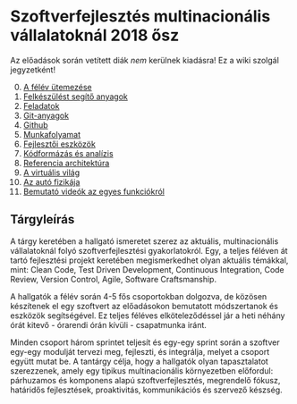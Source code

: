 # Szoftverfejlesztés multinacionális vállalatoknál 2018 ősz

Az előadások során vetített diák _nem_ kerülnek kiadásra! Ez a wiki szolgál jegyzetként!

0. [A félév ütemezése](F%C3%A9l%C3%A9v-%C3%BCtemez%C3%A9se.md)
1. [Felkészülést segítő anyagok](Felk%C3%A9sz%C3%BCl%C3%A9st-seg%C3%ADt%C5%91-anyagok.md)
2. [Feladatok](Feladatok.md)
3. [Git-anyagok](Git-anyagok.md)
4. [Github](GitHub.md)
5. [Munkafolyamat](Munkafolyamat.md)
6. [Fejlesztői eszközök](Fejleszt%C5%91i-eszk%C3%B6z%C3%B6k.md)
7. [Kódformázás és analízis](K%C3%B3dform%C3%A1z%C3%A1s.md)
8. [Referencia architektúra](Referencia-architektúra.md)
9. [A virtuális világ](A-virtu%C3%A1lis-vil%C3%A1g.md)
10. [Az autó fizikája](Fizika.md)
11. [Bemutató videók az egyes funkciókról](Vide%C3%B3k.md)

## Tárgyleírás

A tárgy keretében a hallgató ismeretet szerez az aktuális, multinacionális vállalatoknál folyó szoftverfejlesztési gyakorlatokról. Egy, a teljes féléven át tartó fejlesztési projekt keretében megismerkedhet olyan aktuális témákkal, mint: Clean Code, Test Driven Development, Continuous Integration, Code Review, Version Control, Agile, Software Craftsmanship.

A hallgatók a félév során 4-5 fős csoportokban dolgozva, de közösen készítenek el egy szoftvert az előadásokon bemutatott módszertanok és eszközök segítségével. Ez teljes féléves elköteleződéssel jár a heti néhány órát kitevő - órarendi órán kívüli - csapatmunka iránt.

Minden csoport három sprintet teljesít és egy-egy sprint során a szoftver egy-egy modulját tervezi meg, fejleszti, és integrálja, melyet a csoport együtt mutat be. A tantárgy célja, hogy a hallgatók olyan tapasztalatot szerezzenek, amely egy tipikus multinacionális környezetben előfordul: párhuzamos és komponens alapú szoftverfejlesztés, megrendelő fókusz, határidős fejlesztések, proaktivitás, kommunikációs és szervező készség.
